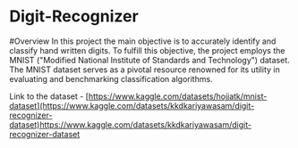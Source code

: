 # Digit-Recognizer

#Overview
In this project the main objective is to accurately identify and classify hand written digits. To fulfill this objective, the project employs the MNIST ("Modified National Institute of Standards and Technology") dataset. The MNIST dataset serves as a pivotal resource renowned for its utility in evaluating and benchmarking classification algorithms.

Link to the dataset - [https://www.kaggle.com/datasets/hojjatk/mnist-dataset](https://www.kaggle.com/datasets/kkdkariyawasam/digit-recognizer-dataset)https://www.kaggle.com/datasets/kkdkariyawasam/digit-recognizer-dataset
